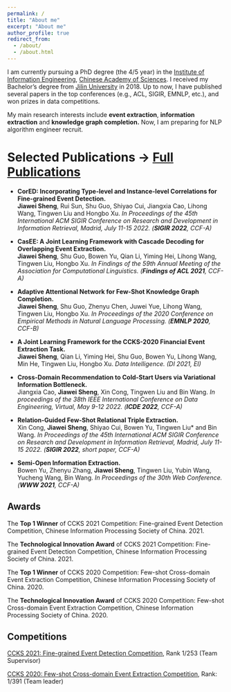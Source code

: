 ```yaml
---
permalink: /
title: "About me"
excerpt: "About me"
author_profile: true
redirect_from: 
  - /about/
  - /about.html
---
```


I am currently pursuing a PhD degree (the 4/5 year) in the [Institute of Information Engineering](http://www.iie.ac.cn/), [Chinese Academy of Sciences](https://www.ucas.ac.cn/). I received my Bachelor’s degree from [Jilin University](https://www.jlu.edu.cn/) in 2018.  Up to now, I have published several papers in the top conferences (e.g., ACL, SIGIR, EMNLP, etc.), and won prizes in data competitions. 

My main research interests include **event extraction**, **information extraction** and **knowledge graph completion.**
Now, I am preparing for NLP algorithm engineer recruit. 

<!-- Now, I am looking for a research intern / preparing for NLP algorithm engineer recruit. Please email me if appropriate.  -->

# Selected Publications -> [Full Publications](/publications/)

- **CorED: Incorporating Type-level and Instance-level Correlations for Fine-grained Event Detection.**<br>
  **Jiawei Sheng**, Rui Sun, Shu Guo, Shiyao Cui, Jiangxia Cao, Lihong Wang, Tingwen Liu and Hongbo Xu.
  *In Proceedings of the 45th International ACM SIGIR Conference on Research and Development in Information Retrieval, Madrid, July 11-15 2022. (**SIGIR 2022**, CCF-A)*
<!-- Acceptance rate: 161/794=20.3% -->

- **CasEE: A Joint Learning Framework with Cascade Decoding for Overlapping Event Extraction.**<br>
  **Jiawei Sheng**, Shu Guo, Bowen Yu, Qian Li, Yiming Hei, Lihong Wang, Tingwen Liu, Hongbo Xu.
  *In Findings of the 59th Annual Meeting of the Association for Computational Linguistics. (**Findings of ACL 2021**, CCF-A)*

- **Adaptive Attentional Network for Few-Shot Knowledge Graph Completion.**<br>
  **Jiawei Sheng**, Shu Guo, Zhenyu Chen, Juwei Yue, Lihong Wang, Tingwen Liu, Hongbo Xu. 
  *In Proceedings of the 2020 Conference on Empirical Methods in Natural Language Processing. (**EMNLP 2020**, CCF-B)*

- **A Joint Learning Framework for the CCKS-2020 Financial Event Extraction Task.**<br>
  **Jiawei Sheng**, Qian Li, Yiming Hei, Shu Guo, Bowen Yu, Lihong Wang, Min He, Tingwen Liu, Hongbo Xu.
  *Data Intelligence. (DI 2021, EI)*

- **Cross-Domain Recommendation to Cold-Start Users via Variational Information Bottleneck.**<br>
  Jiangxia Cao, **Jiawei Sheng**, Xin Cong, Tingwen Liu and Bin Wang. 
  *In proceedings of the 38th IEEE International Conference on Data Engineering, Virtual, May 9-12 2022. (**ICDE 2022**, CCF-A)*

- **Relation-Guided Few-Shot Relational Triple Extraction.** <br>
  Xin Cong, **Jiawei Sheng**, Shiyao Cui, Bowen Yu, Tingwen Liu* and Bin Wang. 
  *In Proceedings of the 45th International ACM SIGIR Conference on Research and Development in Information Retrieval, Madrid, July 11-15 2022. (**SIGIR 2022**, short paper, CCF-A)*
<!-- Acceptance rate: 165/667=24.7% -->

- **Semi-Open Information Extraction.**<br>
  Bowen Yu, Zhenyu Zhang, **Jiawei Sheng**, Tingwen Liu, Yubin Wang, Yucheng Wang, Bin Wang.
  *In Proceedings of the 30th Web Conference. (**WWW 2021**, CCF-A)*


## Awards

The **Top 1 Winner** of CCKS 2021 Competition: Fine-grained Event Detection Competition, Chinese Information Processing Society of China. 2021.

The **Technological Innovation Award** of CCKS 2021 Competition: Fine-grained Event Detection Competition, Chinese Information Processing Society of China. 2021.

The **Top 1 Winner** of CCKS 2020 Competition: Few-shot Cross-domain Event Extraction Competition, Chinese Information Processing Society of China. 2020.

The **Technological Innovation Award** of CCKS 2020 Competition: Few-shot Cross-domain Event Extraction Competition, Chinese Information Processing Society of China. 2020.


## Competitions

[CCKS 2021: Fine-grained Event Detection Competition](http://sigkg.cn/ccks2021/), Rank 1/253 (Team Supervisor)

[CCKS 2020: Few-shot Cross-domain Event Extraction Competition](http://sigkg.cn/ccks2020/?page_id=69#task4), Rank: 1/391 (Team leader)

